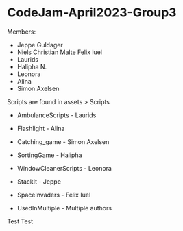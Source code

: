 # CodeJam-April2023-Group3

Members:
- Jeppe Guldager
- Niels Christian Malte Felix luel
- Laurids 
- Halipha N.
- Leonora
- Alina
- Simon Axelsen

Scripts are found in assets > Scripts

- AmbulanceScripts - Laurids
- Flashlight - Alina 
- Catching_game - Simon Axelsen
- SortingGame - Halipha
- WindowCleanerScripts - Leonora
- StackIt - Jeppe
- SpaceInvaders - Felix Iuel

- UsedInMultiple - Multiple authors

Test Test
